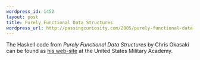 ```yaml
--- 
wordpress_id: 1452
layout: post
title: Purely Functional Data Structures
wordpress_url: http://passingcuriosity.com/2005/purely-functional-data-structures/
---
```

The Haskell code from <span style="font-style: italic;">Purely Functional Data Structures</span> by Chris Okasaki can be found as <a href="http://www.eecs.usma.edu/Personnel/okasaki/pubs.html#cup98">his web-site</a> at the United States Military Academy.
